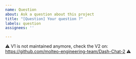 ```yaml
---
name: Question
about: Ask a question about this project
title: "[Question] Your question ?"
labels: question
assignees: ''

---
```


⚠️ V1 is not maintained anymore, check the V2 on: https://github.com/molteo-engineering-team/Dash-Chat-2 ⚠️


